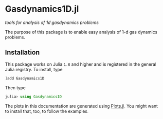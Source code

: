 # Gasdynamics1D.jl

*tools for analysis of 1d gasdynamics problems*

The purpose of this package is to enable easy analysis of 1-d gas dynamics problems.

## Installation

This package works on Julia `1.0` and higher and is registered in the general Julia registry. To install, type
```julia
]add Gasdynamics1D
```

Then type
```julia
julia> using Gasdynamics1D
```

The plots in this documentation are generated using [Plots.jl](http://docs.juliaplots.org/latest/).
You might want to install that, too, to follow the examples.
